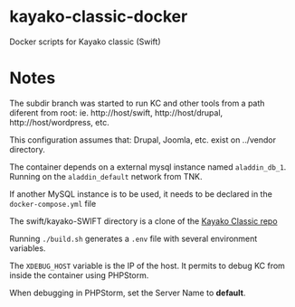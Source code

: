 # kayako-classic-docker
Docker scripts for Kayako classic (Swift)

# Notes
The subdir branch was started to run KC and other tools from a path diferent from root: ie. http://host/swift, http://host/drupal, http://host/wordpress, etc.

This configuration assumes that: Drupal, Joomla, etc. exist on ../vendor directory.

The container depends on a external mysql instance named `aladdin_db_1`. Running on the `aladdin_default` network from TNK.

If another MySQL instance is to be used, it needs to be declared in the `docker-compose.yml` file

The swift/kayako-SWIFT directory is a clone of the [Kayako Classic repo](https://github.com/trilogy-group/kayako-SWIFT)

Running `./build.sh` generates a `.env` file with several environment variables.

The `XDEBUG_HOST` variable is the IP of the host. It permits to debug KC from inside the container using PHPStorm.

When debugging in PHPStorm, set the Server Name to **default**.

